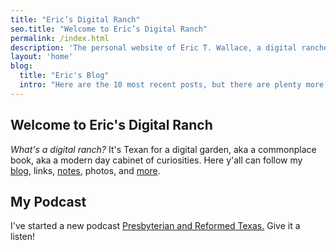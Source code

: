 ```yaml
---
title: "Eric’s Digital Ranch"
seo.title: "Welcome to Eric’s Digital Ranch"
permalink: /index.html
description: 'The personal website of Eric T. Wallace, a digital rancher in Plano, Texas.'
layout: 'home'
blog:
  title: "Eric's Blog"
  intro: "Here are the 10 most recent posts, but there are plenty more in the archives."
---
```


## Welcome to Eric's Digital Ranch

_What's a digital ranch?_ It's Texan for a digital garden, aka a commonplace book, aka a modern day cabinet of curiosities. Here y'all can follow my [blog](/blog/), links, [notes](/notes/), photos, and <a href="/sitemap/" alt="ecrosstexas.com sitemap">more</a>.

## My Podcast

I've started a new podcast [Presbyterian and Reformed Texas.](https://www.reformedtexas.com/)  Give it a listen!
